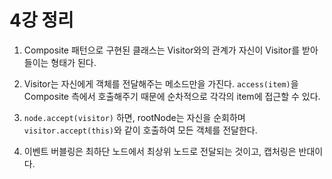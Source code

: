 4강 정리
========

1. Composite 패턴으로 구현된 클래스는 Visitor와의 관계가 자신이 Visitor를 받아들이는 형태가 된다.

2. Visitor는 자신에게 객체를 전달해주는 메소드만을 가진다. `access(item)`을 Composite 측에서 호출해주기 때문에 순차적으로 각각의 item에 접근할 수 있다.

3. `node.accept(visitor)` 하면, rootNode는 자신을 순회하며 `visitor.accept(this)`와 같이 호출하여 모든 객체를 전달한다.

4. 이벤트 버블링은 최하단 노드에서 최상위 노드로 전달되는 것이고, 캡처링은 반대이다.